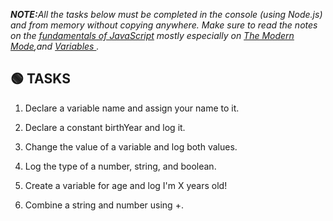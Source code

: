 <p><i><b>NOTE:</b>All the tasks below must be completed in the console (using Node.js) and from memory without copying anywhere. Make sure to read the notes on the <a href="https://github.com/mercyXp/Programming-Languages/tree/main/JavaScript/0x02_Fundamentals">fundamentals of JavaScript</a> mostly especially on <a href="https://github.com/mercyXp/Programming-Languages/tree/main/JavaScript/0x02_Fundamentals/3.The_Modern_Mode">The Modern Mode</a>,and <a href="https://github.com/mercyXp/Programming-Languages/tree/main/JavaScript/0x02_Fundamentals/4.Variables"> Variables </a>.</i></p>

## 🟢 TASKS
1. Declare a variable name and assign your name to it.

2. Declare a constant birthYear and log it.

3. Change the value of a variable and log both values.

4. Log the type of a number, string, and boolean.

5. Create a variable for age and log I'm X years old!

6. Combine a string and number using +.